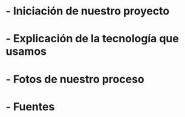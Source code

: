 # - Iniciación de nuestro proyecto
# - Explicación de la tecnología que usamos
# - Fotos de nuestro proceso 
# - Fuentes 
